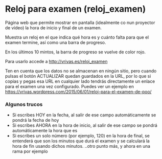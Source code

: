 # Reloj para examen (reloj_examen)
Página web que permite mostrar en pantalla (idealmente co nun proyector de vídeo) la hora de inicio y final de un examen.

Muestra un reloj en el que indica qué hora es y cuánto falta para que el examen termine, así como una barra de progreso.

En los últimos 10 mintos, la barra de progreso se vuelve de color rojo.

Para usarlo accede a http://vrivas.es/reloj_examen

Ten en cuenta que los datos no se almacenan en ningún sitio, pero cuando pulsas el botón ACTUALIZAR quedan guardados en la URL, por lo que si copias y pegas esa URL en cualquier lado tendrás directamente un enlace para el examen una vez configurado. Puedes ver un ejemplo en https://vrivas.wordpress.com/2015/06/01/reloj-para-el-examen-de-poo/

### Algunos trucos
* Si escribes HOY en la fecha, al salir de ese campo automáticamente se pondrá la fecha de hoy
* Si escribes AHORA en la hora de inicio, al salir de ese campo se pondrá automáticamente la hora que es
* Si escribes un solo número (por ejemplo, 120) en la hora de final, se entenderá que son los minutos que durá el examen y se calculará la hora de fin usando dichos minutos.
..otro punto más, y ahora en una rama por ejemplo
